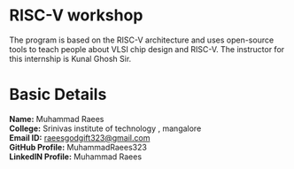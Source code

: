 # RISC-V workshop

The program is based on the RISC-V architecture and uses open-source tools to teach people about VLSI chip design and RISC-V. The instructor for this internship is Kunal Ghosh Sir.

# Basic Details
**Name:** Muhammad Raees<br/>
**College:** Srinivas institute of technology , mangalore<br/>
**Email ID:** raeesgodgift323@gmail.com<br/>
**GitHub Profile:** MuhammadRaees323<br/>
**LinkedIN Profile:** Muhammad Raees<br/>
